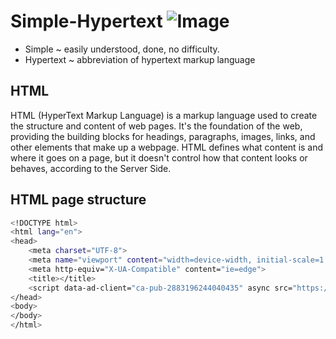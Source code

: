 # Simple-Hypertext ![Image](https://github.com/user-attachments/assets/a8b24765-d27e-43ac-9268-9b39ba59eabf)

- Simple ~ easily understood, done, no difficulty.
- Hypertext ~ abbreviation of hypertext markup language

## HTML
HTML (HyperText Markup Language) is a markup language used to create the structure and content of web pages. It's the foundation of the web, providing the building blocks for headings, paragraphs, images, links, and other elements that make up a webpage. HTML defines what content is and where it goes on a page, but it doesn't control how that content looks or behaves, according to the Server Side.

## HTML page structure
```bash
<!DOCTYPE html>
<html lang="en">
<head>
    <meta charset="UTF-8">
    <meta name="viewport" content="width=device-width, initial-scale=1.0">
    <meta http-equiv="X-UA-Compatible" content="ie=edge">
    <title></title>
    <script data-ad-client="ca-pub-2883196244040435" async src="https://pagead2.googlesyndication.com/pagead/js/adsbygoogle.js"></script>
</head>
<body>
</body>
</html>
```

